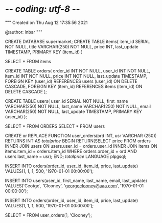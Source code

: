 # -*- coding: utf-8 -*-
"""
Created on Thu Aug 12 17:35:56 2021

@author: Inbar
"""

CREATE DATABASE supermarket;
CREATE TABLE items(
item_id SERIAL NOT NULL, title VARCHAR(250) NOT NULL, price INT, last_update TIMESTAMP,
PRIMARY KEY (item_id)
)

SELECT * FROM items

CREATE TABLE orders(
order_id INT NOT NULL, user_id INT NOT NULL, item_id INT NOT NULL, price INT NOT NULL,
last_update TIMESTAMP, FOREIGN KEY (user_id) REFERENCES users (user_id) ON DELETE CASCADE,
FOREIGN KEY (item_id) REFERENCES items (item_id) ON DELETE CASCADE
);

CREATE TABLE users(
user_id SERIAL NOT NULL, first_name VARCHAR(250) NOT NULL, last_name VARCHAR(250) NOT NULL, 
email VARCHAR(250) NOT NULL, last_update TIMESTAMP, PRIMARY KEY (user_id)
);

SELECT * FROM ORDERS
SELECT * FROM users

CREATE or REPLACE FUNCTION user_orders(ord INT, usr VARCHAR (250)) 
RETURNS INT AS $totalprice$ 
BEGIN
    RETURN(SELECT price FROM orders INNER JOIN users ON users.user_id = orders.user_id
    INNER JOIN items ON items.item_id = orders.item_id WHERE orders.order_id = ord AND
    users.last_name = usr);
END;
$totalprice$ LANGUAGE plpgsql;

INSERT INTO orders(order_id, user_id, item_id, price, last_update) 
VALUES(1, 1, 1, 500, '1970-01-01 00:00:00');

INSERT INTO users(user_id, first_name, last_name, email, last_update) 
VALUES('Geotge', 'Clooney', 'georgeclooney@aaa.com', '1970-01-01 00:00:00');

INSERT INTO orders(order_id, user_id, item_id, price, last_update) 
VALUES(1, 1, 1, 500, '1970-01-01 00:00:00');

SELECT * FROM user_orders(1, 'Clooney');
 

